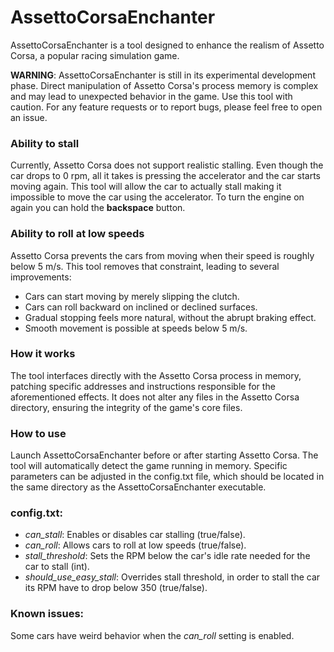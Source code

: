 # AssettoCorsaEnchanter

AssettoCorsaEnchanter is a tool designed to enhance the realism of Assetto Corsa, a popular racing simulation game.

**WARNING**:
AssettoCorsaEnchanter is still in its experimental development phase. Direct manipulation of Assetto Corsa's process memory is complex and may lead to unexpected behavior in the game. Use this tool with caution. For any feature requests or to report bugs, please feel free to open an issue.

### Ability to stall
Currently, Assetto Corsa does not support realistic stalling. Even though the car drops to 0 rpm, all it takes is pressing the accelerator and the car starts moving again. 
This tool will allow the car to actually stall making it impossible to move the car using the accelerator. To turn the engine on again you can hold the **backspace** button.

### Ability to roll at low speeds
Assetto Corsa prevents the cars from moving when their speed is roughly below 5 m/s. This tool removes that constraint, leading to several improvements:
- Cars can start moving by merely slipping the clutch.
- Cars can roll backward on inclined or declined surfaces.
- Gradual stopping feels more natural, without the abrupt braking effect.
- Smooth movement is possible at speeds below 5 m/s.

### How it works
The tool interfaces directly with the Assetto Corsa process in memory, patching specific addresses and instructions responsible for the aforementioned effects. It does not alter any files in the Assetto Corsa directory, ensuring the integrity of the game's core files.

### How to use
Launch AssettoCorsaEnchanter before or after starting Assetto Corsa. The tool will automatically detect the game running in memory. 
Specific parameters can be adjusted in the config.txt file, which should be located in the same directory as the AssettoCorsaEnchanter executable.

### config.txt:
- _can_stall_: Enables or disables car stalling (true/false).
- _can_roll_: Allows cars to roll at low speeds (true/false).
- _stall_threshold_: Sets the RPM below the car's idle rate needed for the car to stall (int).
- _should_use_easy_stall_: Overrides stall threshold, in order to stall the car its RPM have to drop below 350 (true/false).

### Known issues:
Some cars have weird behavior when the _can_roll_ setting is enabled.


